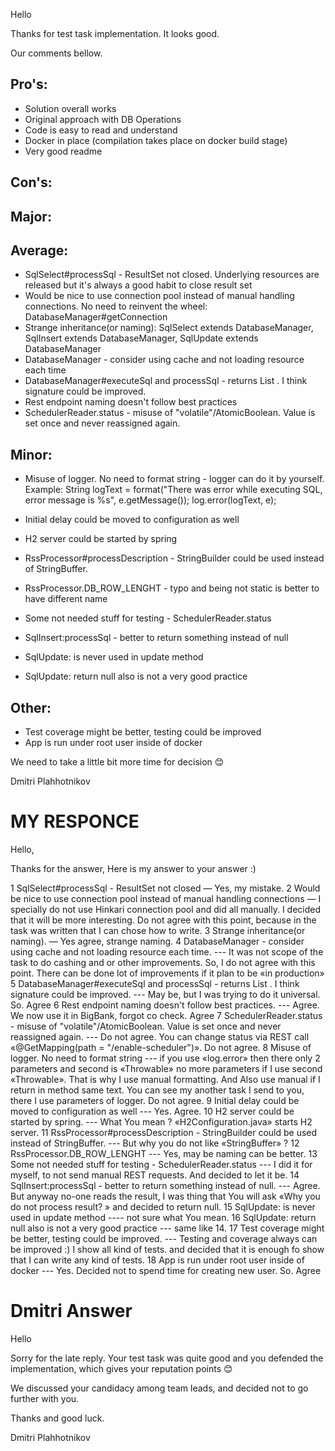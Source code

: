 Hello

Thanks for test task implementation. It looks good.

Our comments bellow.

## Pro's:

* Solution overall works
* Original approach with DB Operations
* Code is easy to read and understand
* Docker in place (compilation takes place on docker build stage)
* Very good readme

## Con's:
## Major:

## Average:

* SqlSelect#processSql - ResultSet not closed. Underlying resources are released but it's always a good habit to close result set
* Would be nice to use connection pool instead of manual handling connections. No need to reinvent the wheel: DatabaseManager#getConnection
* Strange inheritance(or naming): SqlSelect extends DatabaseManager, SqlInsert extends DatabaseManager, SqlUpdate extends DatabaseManager
* DatabaseManager - consider using cache and not loading resource each time
* DatabaseManager#executeSql and processSql - returns List<T> . I think signature could be improved.
* Rest endpoint naming doesn't follow best practices
* SchedulerReader.status - misuse of "volatile"/AtomicBoolean. Value is set once and never reassigned again.

## Minor:

* Misuse of logger. No need to format string - logger can do it by yourself. Example: String logText = format("There was error while executing SQL, error message is %s", e.getMessage());
  log.error(logText, e);

* Initial delay could be moved to configuration as well
* H2 server could be started by spring
* RssProcessor#processDescription - StringBuilder could be used instead of StringBuffer.
* RssProcessor.DB_ROW_LENGHT - typo and being not static is better to have different name
* Some not needed stuff for testing - SchedulerReader.status
* SqlInsert:processSql - better to return something instead of null
* SqlUpdate: <T> is never used in update method
* SqlUpdate: return null also is not a very good practice

## Other:

* Test coverage might be better, testing could be improved
* App is run under root user inside of docker


We need to take a little bit more time for decision 😊


Dmitri Plahhotnikov

# MY RESPONCE 

Hello,

Thanks for the answer,
Here is my answer to your answer :)

1 SqlSelect#processSql - ResultSet not closed — Yes, my mistake.
2 Would be nice to use connection pool instead of manual handling connections — I specially do not use Hinkari connection pool and did all manually. I decided that it will be more interesting. Do not agree with this point, because in the task was written that I can chose how to write.
3 Strange inheritance(or naming). — Yes agree, strange naming.
4 DatabaseManager - consider using cache and not loading resource each time. --- It was not scope of the task to do cashing and or other improvements. So, I do not agree with this point. There can be done lot of improvements if it plan to be «in production»
5 DatabaseManager#executeSql and processSql - returns List<T> . I think signature could be improved. --- May be, but I was trying to do it universal. So. Agree
6 Rest endpoint naming doesn't follow best practices. --- Agree. We now use it in BigBank, forgot co check. Agree
7 SchedulerReader.status - misuse of "volatile"/AtomicBoolean. Value is set once and never reassigned again. --- Do not agree. You can change status via REST call «@GetMapping(path = "/enable-scheduler")». Do not agree.
8 Misuse of logger. No need to format string --- if you use «log.error» then there only 2 parameters and second is «Throwable» no more parameters if I use second «Throwable». That is why I use manual formatting. And Also use manual if I return in method same text. You can see my another task I send to you, there I use parameters of logger. Do not agree.
9 Initial delay could be moved to configuration as well --- Yes. Agree.
10 H2 server could be started by spring. --- What You mean ? «H2Configuration.java» starts H2 server.
11 RssProcessor#processDescription - StringBuilder could be used instead of StringBuffer. --- But why you do not like «StringBuffer» ?
12 RssProcessor.DB_ROW_LENGHT --- Yes, may be naming can be better.
13 Some not needed stuff for testing - SchedulerReader.status --- I did it for myself, to not send manual REST requests. And decided to let it be.
14 SqlInsert:processSql - better to return something instead of null. --- Agree. But anyway no-one reads the result, I was thing that You will ask «Why you do not process result? » and decided to return null.
15 SqlUpdate: <T> is never used in update method ---- not sure what You mean.
16 SqlUpdate: return null also is not a very good practice --- same like 14.
17 Test coverage might be better, testing could be improved. --- Testing and coverage always can be improved :) I show all kind of tests. and decided that it is enough fo show that I can write any kind of tests.
18 App is run under root user inside of docker --- Yes. Decided not to spend time for creating new user. So. Agree

# Dmitri Answer

Hello

Sorry for the late reply.
Your test task was quite good and you defended the implementation, which gives your reputation points 😊
 
We discussed your candidacy among team leads, and decided not to go further with you.

Thanks and good luck.

Dmitri Plahhotnikov
